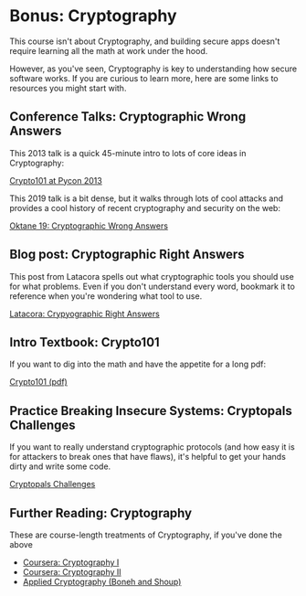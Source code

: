 # Bonus: Cryptography

This course isn't about Cryptography, and building secure apps doesn't require learning all the math at work under the hood.

However, as you've seen, Cryptography is key to understanding how secure software works. If you are curious to learn more, here are some links to resources you might start with.

## Conference Talks: Cryptographic Wrong Answers

This 2013 talk is a quick 45-minute intro to lots of core ideas in Cryptography:

[Crypto101 at Pycon 2013](https://www.youtube.com/watch?v=3rmCGsCYJF8)

This 2019 talk is a bit dense, but it walks through lots of cool attacks and provides a cool history of recent cryptography and security on the web:

[Oktane 19: Cryptographic Wrong Answers](https://www.youtube.com/watch?v=NjUE7G31OiA)

## Blog post: Cryptographic Right Answers

This post from Latacora spells out what cryptographic tools you should use for what problems. Even if you don't understand every word, bookmark it to reference when you're wondering what tool to use.

[Latacora: Crypyographic Right Answers](https://latacora.micro.blog/2018/04/03/cryptographic-right-answers.html)

## Intro Textbook: Crypto101

If you want to dig into the math and have the appetite for a long pdf:

[Crypto101 (pdf)](https://www.crypto101.io/Crypto101.pdf)

## Practice Breaking Insecure Systems: Cryptopals Challenges

If you want to really understand cryptographic protocols (and how easy it is for attackers to break ones that have flaws), it's helpful to get your hands dirty and write some code.

[Cryptopals Challenges](https://cryptopals.com/)

## Further Reading: Cryptography

These are course-length treatments of Cryptography, if you've done the above 

- [Coursera: Cryptography I](https://www.coursera.org/learn/crypto)
- [Coursera: Cryptography II](https://www.coursera.org/learn/crypto2)
- [Applied Cryptography (Boneh and Shoup)](http://toc.cryptobook.us/)
